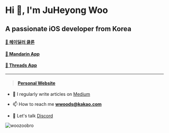 

# Hi 👋, I'm JuHeyong Woo
## A passionate iOS developer from Korea

#### [🚙 헤이딜러 클론](https://github.com/woozoobro/HeyDealerClone/tree/main)
#### [🍊 Mandarin App](https://github.com/woozoobro/About_Mandarin.git)
#### [🧵 Threads App](https://github.com/woozoobro/ThreadsClone)

---

> #### [Personal Website](https://woozoobro.life)

- 📝 I regularly write articles on [Medium](https://medium.com/@woozoobro)

- 📫 How to reach me **wwoods@kakao.com**

- 🧵 Let's talk [Discord](https://discord.com/invite/5e5fTenSQt)

<p align="left"> <img src="https://komarev.com/ghpvc/?username=woozoobro&label=Profile%20views&color=0e75b6&style=flat" alt="woozoobro" /> </p>
